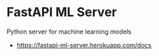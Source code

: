 # FastAPI ML Server
Python server for machine learning models
- https://fastapi-ml-server.herokuapp.com/docs


